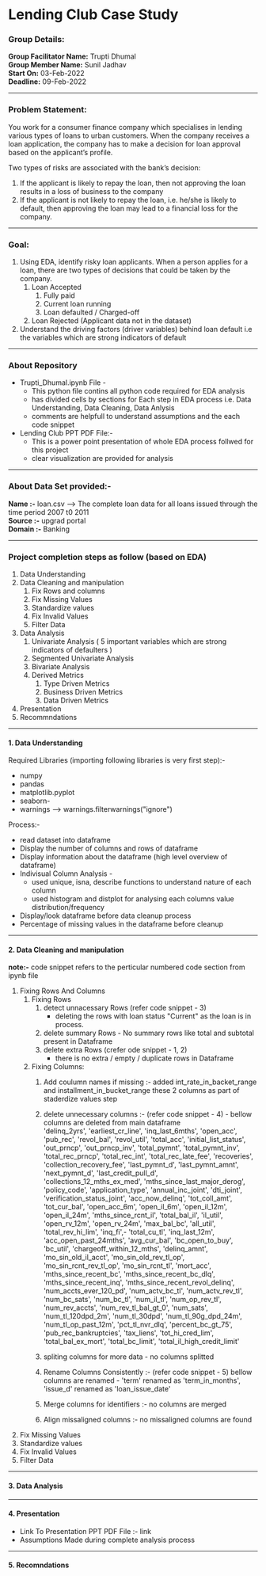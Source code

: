 # Lending Club Case Study

### Group Details:
**Group Facilitator Name:** Trupti Dhumal<br/>
**Group Member Name:** Sunil Jadhav <br/>
**Start On:** 03-Feb-2022 <br/>
**Deadline:** 09-Feb-2022 <br/>

----
### Problem Statement:
You work for a consumer finance company which specialises in lending various types of loans to urban customers. When the company receives a loan application, the company has to make a decision for loan approval based on the applicant’s profile. 

Two types of risks are associated with the bank’s decision:
1. If the applicant is likely to repay the loan, then not approving the loan results in a loss of business to the company
2. If the applicant is not likely to repay the loan, i.e. he/she is likely to default, then approving the loan may lead to a financial loss for the company.
----
### Goal:
1. Using EDA, identify risky loan applicants. 
   When a person applies for a loan, there are two types of decisions that could be taken by the company.
    1. Loan Accepted
        1. Fully paid
        2. Current loan running
        3. Loan defaulted / Charged-off
    2. Loan Rejected (Applicant data not in the dataset)
2. Understand the driving factors (driver variables) behind loan default i.e the variables which are strong indicators of default
----
### About Repository
* Trupti_Dhumal.ipynb File -
  - This python file contins all python code required for EDA analysis
  - has divided cells by sections for Each step in EDA process i.e. Data Understanding, Data Cleaning, Data Anlysis
  - comments are helpfull to understand assumptions and the each code snippet
* Lending Club PPT PDF File:- 
  - This is a power point presentation of whole EDA process follwed for this project
  - clear visualization are provided for analysis
----
### About Data Set provided:-
**Name :-** loan.csv --> The complete loan data for all loans issued through the time period 2007 t0 2011 <br/>
**Source :-** upgrad portal<br/>
**Domain :-** Banking<br/>

----
### Project completion steps as follow (based on EDA)
1. Data Understanding
2. Data Cleaning and manipulation
   1. Fix Rows and columns
   2. Fix Missing Values
   3. Standardize values
   4. Fix Invalid Values
   5. Filter Data
3. Data Analysis
   1. Univariate Analysis ( 5 important variables which are strong indicators of defaulters ) 
   2. Segmented Univariate Analysis
   3. Bivariate Analysis
   4. Derived Metrics
      1. Type Driven Metrics
      2. Business Driven Metrics
      3. Data Driven Metrics
4. Presentation
5. Recommndations
----
#### 1. Data Understanding
Required Libraries (importing following libraries is very first step):- 
- numpy
- pandas
- matplotlib.pyplot
- seaborn-
- warnings  --> warnings.filterwarnings("ignore")

Process:-
- read dataset into dataframe
- Display the number of columns and rows of dataframe
- Display information about the dataframe (high level overview of dataframe)
- Indivisual Column Analysis -  
   - used unique, isna, describe functions to understand nature of each column
   - used histogram and distplot for analysing each columns value distribution/frequency
- Display/look dataframe before data cleanup process 
- Percentage of missing values in the dataframe before cleanup
----
#### 2. Data Cleaning and manipulation
**note:-** code snippet refers to the perticular numbered code section from ipynb file
1. Fixing Rows And Columns<br>
     1. Fixing Rows
        1. detect unnacessary Rows (refer code snippet - 3)
            - deleting the rows with loan status "Current" as the loan is in process.
        2. delete summary Rows - No summary rows like total and subtotal present in Dataframe
        3. delete extra Rows (crefer ode snippet - 1, 2)
            - there is no extra / empty / duplicate rows in Dataframe
     2. Fixing Columns:
        1. Add coulumn names if missing :- 
            added int_rate_in_backet_range and installment_in_bucket_range these 2 columns as part of staderdize values step
        2. delete unnecessary columns :- (refer code snippet - 4) -  bellow columns are deleted from main dataframe<br/>
            'delinq_2yrs',   'earliest_cr_line',    'inq_last_6mths',    'open_acc',    'pub_rec',    'revol_bal',    'revol_util',    'total_acc',
            'initial_list_status',    'out_prncp',    'out_prncp_inv',    'total_pymnt',    'total_pymnt_inv',    'total_rec_prncp',    'total_rec_int',    'total_rec_late_fee',    'recoveries',    'collection_recovery_fee',    'last_pymnt_d',    'last_pymnt_amnt',    'next_pymnt_d',    'last_credit_pull_d',    'collections_12_mths_ex_med',    'mths_since_last_major_derog',    'policy_code',    'application_type',    'annual_inc_joint',    'dti_joint',    'verification_status_joint',    'acc_now_delinq',    'tot_coll_amt',    'tot_cur_bal',    'open_acc_6m',    'open_il_6m',   'open_il_12m',    'open_il_24m',    'mths_since_rcnt_il',    'total_bal_il',    'il_util',    'open_rv_12m',   'open_rv_24m',    'max_bal_bc',    'all_util',    'total_rev_hi_lim',    'inq_fi',-    'total_cu_tl',    'inq_last_12m',    'acc_open_past_24mths',    'avg_cur_bal',    'bc_open_to_buy',    'bc_util',    'chargeoff_within_12_mths',    'delinq_amnt',    'mo_sin_old_il_acct',    'mo_sin_old_rev_tl_op',   'mo_sin_rcnt_rev_tl_op',    'mo_sin_rcnt_tl',    'mort_acc',    'mths_since_recent_bc',    'mths_since_recent_bc_dlq',    'mths_since_recent_inq',    'mths_since_recent_revol_delinq',    'num_accts_ever_120_pd',    'num_actv_bc_tl',    'num_actv_rev_tl',   'num_bc_sats',    'num_bc_tl',    'num_il_tl',    'num_op_rev_tl',   'num_rev_accts',    'num_rev_tl_bal_gt_0',   'num_sats',    'num_tl_120dpd_2m',    'num_tl_30dpd',    'num_tl_90g_dpd_24m',    'num_tl_op_past_12m',    'pct_tl_nvr_dlq',    'percent_bc_gt_75',   'pub_rec_bankruptcies',    'tax_liens',    'tot_hi_cred_lim',    'total_bal_ex_mort',    'total_bc_limit',    'total_il_high_credit_limit'
        
        3. spliting columns for more data - no columns splitted
        4. Rename Columns Consistently :- (refer code snippet - 5) bellow columns are renamed -
            'term' renamed as 'term_in_months', 
            'issue_d' renamed as 'loan_issue_date'
        5. Merge columns for identifiers :- no columns are merged
        6. Align missaligned columns :- no missaligned columns are found
2. Fix Missing Values
3. Standardize values
4. Fix Invalid Values
5. Filter Data
----
#### 3. Data Analysis
----
#### 4. Presentation
* Link To Presentation PPT PDF File :- link
* Assumptions Made during complete analysis process
----
#### 5. Recomndations

